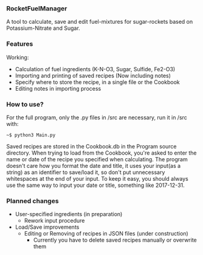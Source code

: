 ### RocketFuelManager

A tool to calculate, save and edit fuel-mixtures for sugar-rockets
based on Potassium-Nitrate and Sugar.

### Features

Working:

- Calculation of fuel ingredients (K-N-O3, Sugar, Sulfide, Fe2-O3)
- Importing and printing of saved recipes (Now including notes)
- Specify where to store the recipe, in a single file or the Cookbook
- Editing notes in importing process

### How to use?

For the full program, only the .py files in /src are necessary,
run it in /src with:

    ~$ python3 Main.py

Saved recipes are stored in the Cookbook.db in the Program source directory.
When trying to load from the Cookbook, you're asked to enter the name or date
of the recipe you specified when calculating.
The program doesn't care how you format the date and title, it uses
your input(as a string) as an identifier to save/load it, so don't put unnecessary
whitespaces at the end of your input. To keep it easy, you
should always use the same way to input your date or title,
something like 2017-12-31.

### Planned changes

- User-specified ingredients (in preparation)
    - Rework input procedure
- Load/Save improvements
    - Editing or Removing of recipes in JSON files (under construction)
        - Currently you have to delete saved recipes manually or 
          overwrite them
